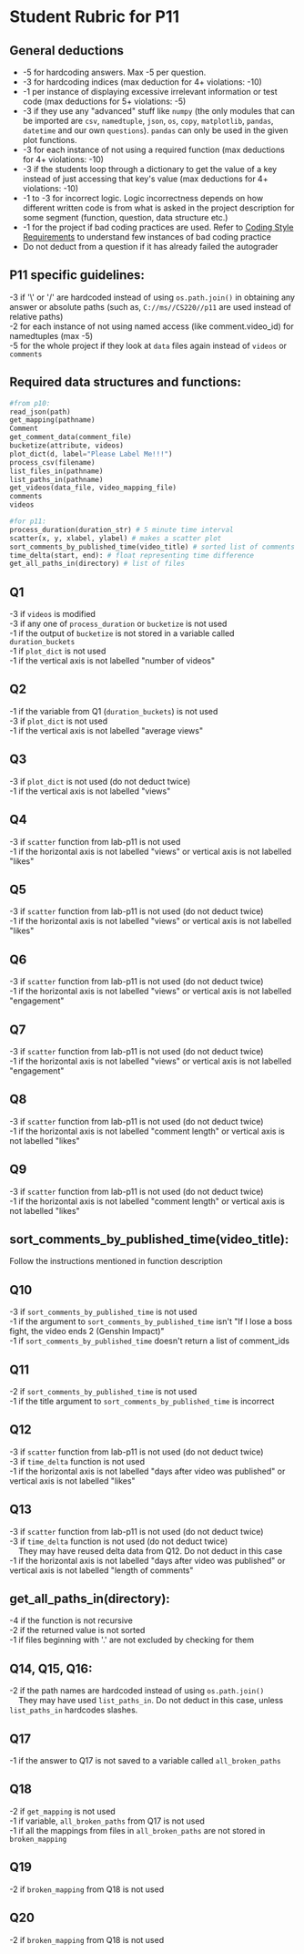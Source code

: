 # Student Rubric for P11

## General deductions
- -5 for hardcoding answers. Max -5 per question.   
- -3 for hardcoding indices (max deduction for 4+ violations: -10)  
- -1 per instance of displaying excessive irrelevant information or test code (max deductions for 5+ violations: -5)
- -3 if they use any "advanced" stuff like `numpy` (the only modules that can be imported are `csv`, `namedtuple`, `json`, `os`, `copy`, `matplotlib`, `pandas`, `datetime` and our own `questions`). `pandas` can only be used in the given plot functions.     
- -3 for each instance of not using a required function (max deductions for 4+ violations: -10)   
- -3 if the students loop through a dictionary to get the value of a key instead of just accessing that key's value (max deductions for 4+ violations: -10)  
- -1 to -3 for incorrect logic. Logic incorrectness depends on how different written code is from what is asked in the project description for some segment (function, question, data structure etc.)   
- -1 for the project if bad coding practices are used. Refer to [Coding Style Requirements](https://github.com/msyamkumar/cs220-s22-projects/tree/main/p10#coding-style-requirements) to understand few instances of bad coding practice
- Do not deduct from a question if it has already failed the autograder   

## P11 specific guidelines:
-3 if '\\' or '/' are hardcoded instead of using `os.path.join()` in obtaining any answer or absolute paths (such as, `C://ms//CS220//p11` are used instead of relative paths)    
-2 for each instance of not using named access (like comment.video_id) for namedtuples (max -5)  
-5 for the whole project if they look at `data` files again instead of `videos` or `comments`
## Required data structures and functions:

```python   
#from p10:
read_json(path)
get_mapping(pathname)
Comment
get_comment_data(comment_file)
bucketize(attribute, videos)
plot_dict(d, label="Please Label Me!!!")
process_csv(filename)
list_files_in(pathname)
list_paths_in(pathname)
get_videos(data_file, video_mapping_file)
comments
videos

#for p11:
process_duration(duration_str) # 5 minute time interval   
scatter(x, y, xlabel, ylabel) # makes a scatter plot    
sort_comments_by_published_time(video_title) # sorted list of comments      
time_delta(start, end): # float representing time difference      
get_all_paths_in(directory) # list of files     
```     

## Q1       
-3 if `videos` is modified  
-3 if any one of `process_duration` or `bucketize` is not used          
-1 if the output of `bucketize` is not stored in a variable called `duration_buckets`     
-1 if `plot_dict` is not used     
-1 if the vertical axis is not labelled "number of videos"   

## Q2
-1 if the variable from Q1 (`duration_buckets`) is not used        
-3 if `plot_dict` is not used     
-1 if the vertical axis is not labelled "average views"    

## Q3                  
-3 if `plot_dict` is not used (do not deduct twice)     
-1 if the vertical axis is not labelled "views"    

## Q4           
-3 if `scatter` function from lab-p11 is not used             
-1 if the horizontal axis is not labelled "views" or vertical axis is not labelled "likes"              

## Q5         
-3 if `scatter` function from lab-p11 is not used (do not deduct twice)                
-1 if the horizontal axis is not labelled "views" or vertical axis is not labelled "likes"              

## Q6           
-3 if `scatter` function from lab-p11 is not used (do not deduct twice)                 
-1 if the horizontal axis is not labelled "views" or vertical axis is not labelled "engagement"  

## Q7
-3 if `scatter` function from lab-p11 is not used (do not deduct twice)                         
-1 if the horizontal axis is not labelled "views" or vertical axis is not labelled "engagement"   

## Q8     
-3 if `scatter` function from lab-p11 is not used (do not deduct twice)                 
-1 if the horizontal axis is not labelled "comment length" or vertical axis is not labelled "likes"

## Q9
-3 if `scatter` function from lab-p11 is not used (do not deduct twice)          
-1 if the horizontal axis is not labelled "comment length" or vertical axis is not labelled "likes"   

## sort_comments_by_published_time(video_title):    
Follow the instructions mentioned in function description     

## Q10
-3 if `sort_comments_by_published_time` is not used   
-1 if the argument to `sort_comments_by_published_time` isn't "If I lose a boss fight, the video ends 2 (Genshin Impact)"  
-1 if `sort_comments_by_published_time` doesn't return a list of comment_ids  

## Q11
-2 if `sort_comments_by_published_time` is not used   
-1 if the title argument to `sort_comments_by_published_time` is incorrect        

## Q12    
-3 if `scatter` function from lab-p11 is not used (do not deduct twice)     
-3 if `time_delta` function is not used           
-1 if the horizontal axis is not labelled "days after video was published" or vertical axis is not labelled "likes"      

## Q13
-3 if `scatter` function from lab-p11 is not used (do not deduct twice)         
-3 if `time_delta` function is not used (do not deduct twice)  
&nbsp;&nbsp;&nbsp;&nbsp;They may have reused delta data from Q12. Do not deduct in this case   
-1 if the horizontal axis is not labelled "days after video was published" or vertical axis is not labelled "length of comments"      

## get_all_paths_in(directory):     
-4 if the function is not recursive       
-2 if the returned value is not sorted         
-1 if files beginning with '.' are not excluded by checking for them        

## Q14, Q15, Q16:
-2 if the path names are hardcoded instead of using `os.path.join()`   
&nbsp;&nbsp;&nbsp;&nbsp;They may have used `list_paths_in`. Do not deduct in this case, unless `list_paths_in` hardcodes slashes.   

## Q17
-1 if the answer to Q17 is not saved to a variable called `all_broken_paths`    

## Q18
-2 if `get_mapping` is not used     
-1 if variable, `all_broken_paths` from Q17 is not used   
-1 if all the mappings from files in `all_broken_paths` are not stored in `broken_mapping`           

## Q19
-2 if `broken_mapping` from Q18 is not used            

## Q20
-2 if `broken_mapping` from Q18 is not used     
